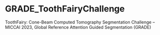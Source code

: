 # GRADE_ToothFairyChallenge
ToothFairy: Cone-Beam Computed Tomography Segmentation Challenge – MICCAI 2023, Global Reference Attention Guided Segmentation (GRADE)
